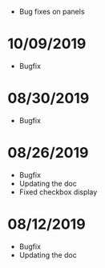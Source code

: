 - Bug fixes on panels

# 10/09/2019

- Bugfix

# 08/30/2019

- Bugfix

# 08/26/2019

- Bugfix
- Updating the doc
- Fixed checkbox display

# 08/12/2019

- Bugfix
- Updating the doc
